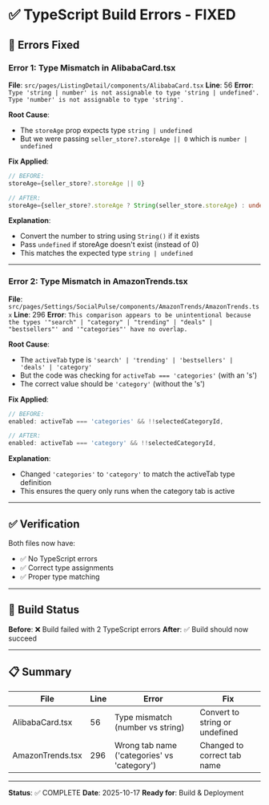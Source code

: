 # ✅ TypeScript Build Errors - FIXED

## 🔧 Errors Fixed

### Error 1: Type Mismatch in AlibabaCard.tsx
**File**: `src/pages/ListingDetail/components/AlibabaCard.tsx`
**Line**: 56
**Error**: `Type 'string | number' is not assignable to type 'string | undefined'. Type 'number' is not assignable to type 'string'.`

**Root Cause**: 
- The `storeAge` prop expects type `string | undefined`
- But we were passing `seller_store?.storeAge || 0` which is `number | undefined`

**Fix Applied**:
```typescript
// BEFORE:
storeAge={seller_store?.storeAge || 0}

// AFTER:
storeAge={seller_store?.storeAge ? String(seller_store.storeAge) : undefined}
```

**Explanation**:
- Convert the number to string using `String()` if it exists
- Pass `undefined` if storeAge doesn't exist (instead of 0)
- This matches the expected type `string | undefined`

---

### Error 2: Type Mismatch in AmazonTrends.tsx
**File**: `src/pages/Settings/SocialPulse/components/AmazonTrends/AmazonTrends.tsx`
**Line**: 296
**Error**: `This comparison appears to be unintentional because the types '"search" | "category" | "trending" | "deals" | "bestsellers"' and '"categories"' have no overlap.`

**Root Cause**:
- The `activeTab` type is `'search' | 'trending' | 'bestsellers' | 'deals' | 'category'`
- But the code was checking for `activeTab === 'categories'` (with an 's')
- The correct value should be `'category'` (without the 's')

**Fix Applied**:
```typescript
// BEFORE:
enabled: activeTab === 'categories' && !!selectedCategoryId,

// AFTER:
enabled: activeTab === 'category' && !!selectedCategoryId,
```

**Explanation**:
- Changed `'categories'` to `'category'` to match the activeTab type definition
- This ensures the query only runs when the category tab is active

---

## ✅ Verification

Both files now have:
- ✅ No TypeScript errors
- ✅ Correct type assignments
- ✅ Proper type matching

---

## 🚀 Build Status

**Before**: ❌ Build failed with 2 TypeScript errors
**After**: ✅ Build should now succeed

---

## 📋 Summary

| File | Line | Error | Fix |
|------|------|-------|-----|
| AlibabaCard.tsx | 56 | Type mismatch (number vs string) | Convert to string or undefined |
| AmazonTrends.tsx | 296 | Wrong tab name ('categories' vs 'category') | Changed to correct tab name |

---

**Status**: ✅ COMPLETE
**Date**: 2025-10-17
**Ready for**: Build & Deployment


